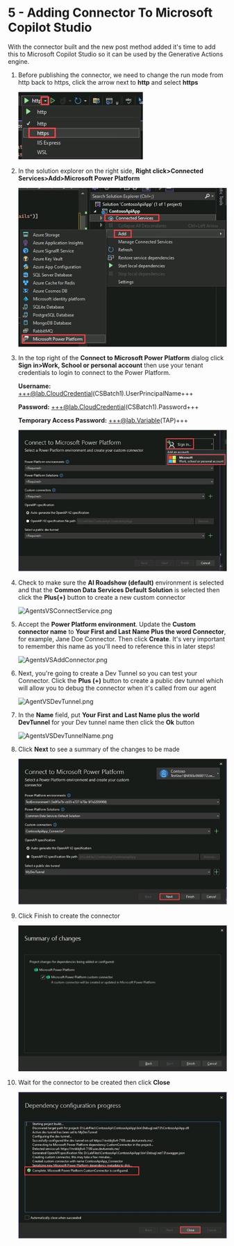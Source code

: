# 5 - Adding Connector To Microsoft Copilot Studio

With the connector built and the new post method added it's time to add this to Microsoft Copilot Studio so it can be used by the Generative Actions engine.

1. Before publishing the connector, we need to change the run mode from http back to https, click the arrow next to **http** and select **https**

    ![step45.jpg](./images/instructions273634/step45.jpg)

1. In the solution explorer on the right side, **Right click>Connected Services>Add>Microsoft Power Platform**

    ![step46.jpg](./images/instructions273634/step46.jpg)

1. In the top right of the **Connect to Microsoft Power Platform** dialog click **Sign in>Work, School or personal account** then use your tenant credentials to login to connect to the Power Platform.

    **Username:** +++@lab.CloudCredential(CSBatch1).UserPrincipalName+++


    **Password:** +++@lab.CloudCredential(CSBatch1).Password+++
        
    **Temporary Access Password:** +++@lab.Variable(TAP)+++

    ![step47.jpg](./images/instructions273634/step47.jpg)

1. Check to make sure the **AI Roadshow (default)** environment is selected and that the **Common Data Services Default Solution** is selected then click the **Plus(+)** button to create a new custom connector

    ![AgentsVSConnectService.png](./images/instructions273634/AgentsVSConnectService.png)

1. Accept the **Power Platform environment**. Update the **Custom connector name** to **Your First and Last Name Plus the word Connector**, for example, Jane Doe Connector. Then click **Create**. It's very important to remember this name as you'll need to reference this in later steps!

    ![AgentsVSAddConnector.png](./images/instructions273634/AgentsVSAddConnector.png)

1. Next, you're going to create a Dev Tunnel so you can test your Connector. Click the **Plus (+)** button to create a public dev tunnel which will allow you to debug the connector when it's called from our agent

    ![AgentVSDevTunnel.png](./images/instructions273634/AgentVSDevTunnel.png)

1. In the **Name** field, put **Your First and Last Name plus the world DevTunnel** for your Dev tunnel name then click the **Ok** button

    ![AgentsVSDevTunnelName.png](./images/instructions273634/AgentsVSDevTunnelName.png)

1. Click **Next** to see a summary of the changes to be made

    ![step52.jpg](./images/instructions273634/step52.jpg)

1. Click Finish to create the connector

    ![image.png](./images/instructions273634/image.png)

1. Wait for the connector to be created then click **Close**

    ![step54.jpg](./images/instructions273634/step54.jpg)
